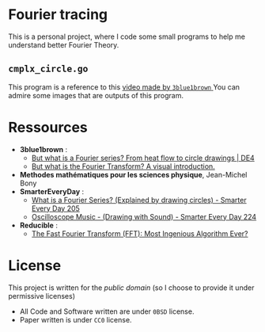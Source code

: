 # Fourier tracing

This is a personal project, where I code some small programs to help me understand better Fourier Theory.

## `cmplx_circle.go`
This program is a reference to this [ video made by `3blue1brown` ](https://www.youtube.com/watch?v=r6sGWTCMz2k)
You can admire some images that are outputs of this program.

# Ressources
- **3blue1brown** : 
	- [But what is a Fourier series? From heat flow to circle drawings | DE4](https://www.youtube.com/watch?v=r6sGWTCMz2k)
	- [But what is the Fourier Transform? A visual introduction.](https://www.youtube.com/watch?v=spUNpyF58BY)
- **Methodes mathématiques pour les sciences physique**, Jean-Michel Bony
- **SmarterEveryDay** :
	- [What is a Fourier Series? (Explained by drawing circles) - Smarter Every Day 205](https://www.youtube.com/watch?v=ds0cmAV-Yek)
	- [Oscilloscope Music - (Drawing with Sound) - Smarter Every Day 224](https://www.youtube.com/watch?v=4gibcRfp4zA)
- **Reducible** :
	- [The Fast Fourier Transform (FFT): Most Ingenious Algorithm Ever?](https://www.youtube.com/watch?v=h7apO7q16V0)
# License
This project is written for the *public domain* (so I choose to provide it under permissive licenses)
- All Code and Software written are under `0BSD` license. 
- Paper written is under `CC0` license. 
